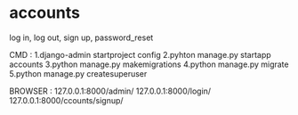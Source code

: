 # accounts
log in, log out, sign up, password_reset

CMD :
1.django-admin startproject config
2.pyhton manage.py startapp accounts
3.python manage.py makemigrations
4.python manage.py migrate
5.python manage.py createsuperuser

BROWSER :
127.0.0.1:8000/admin/
127.0.0.1:8000/login/
127.0.0.1:8000/ccounts/signup/

